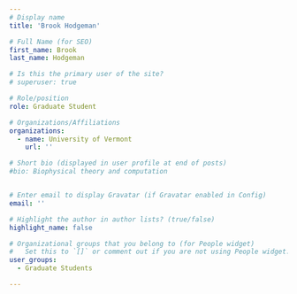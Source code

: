 ```yaml
---
# Display name
title: 'Brook Hodgeman'

# Full Name (for SEO)
first_name: Brook
last_name: Hodgeman

# Is this the primary user of the site?
# superuser: true

# Role/position
role: Graduate Student

# Organizations/Affiliations
organizations:
  - name: University of Vermont
    url: ''

# Short bio (displayed in user profile at end of posts)
#bio: Biophysical theory and computation


# Enter email to display Gravatar (if Gravatar enabled in Config)
email: ''

# Highlight the author in author lists? (true/false)
highlight_name: false

# Organizational groups that you belong to (for People widget)
#   Set this to `[]` or comment out if you are not using People widget.
user_groups:
  - Graduate Students

---
```


<div style="margin-bottom: 5px;"></div>


